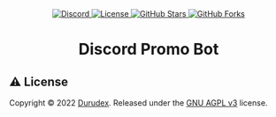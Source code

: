 <div align="center">
    <a href="https://discord.gg/4qcXbeVehZ">
        <img alt="Discord" src="https://img.shields.io/discord/882288646517035028?label=%F0%9F%92%AC%20discord">
    </a>
    <a href="https://github.com/durudex/discord-promo-bot/blob/main/COPYING">
        <img alt="License" src="https://img.shields.io/github/license/durudex/discord-promo-bot?label=%F0%9F%93%95%20license">
    </a>
    <a href="https://github.com/durudex/discord-promo-bot/stargazers">
        <img alt="GitHub Stars" src="https://img.shields.io/github/stars/durudex/discord-promo-bot?label=%E2%AD%90%20stars&logo=sdf">
    </a>
    <a href="https://github.com/durudex/discord-promo-bot/network">
        <img alt="GitHub Forks" src="https://img.shields.io/github/forks/durudex/discord-promo-bot?label=%F0%9F%93%81%20forks">
    </a>
</div>

<h1 align="center">Discord Promo Bot</h1>


## ⚠️ License
Copyright © 2022 [Durudex](https://github.com/durudex). Released under the [GNU AGPL v3](https://www.gnu.org/licenses/agpl-3.0.html) license.
